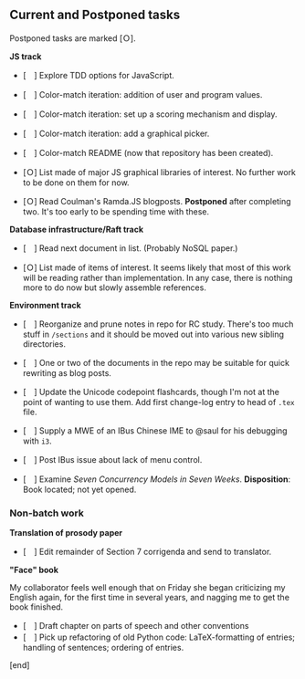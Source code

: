 ## Current and Postponed tasks

Postponed tasks are marked [Ｏ].

**JS track**

 * [　] Explore TDD options for JavaScript.
 * [　] Color-match iteration: addition of user and program values.
 * [　] Color-match iteration: set up a scoring mechanism and display.
 * [　] Color-match iteration: add a graphical picker.
 * [　] Color-match README (now that repository has been created).

 * [Ｏ] List made of major JS graphical libraries of interest. No further work to be done on them for now.

 * [Ｏ] Read Coulman's Ramda.JS blogposts. **Postponed** after completing two. It's too early to be spending time with these.

**Database infrastructure/Raft track**

 * [　] Read next document in list. (Probably NoSQL paper.)

 * [Ｏ] List made of items of interest. It seems likely that most of this work will be reading rather than implementation. In any  case, there is nothing more to do now but slowly assemble references.

**Environment track**

 * [　] Reorganize and prune notes in repo for RC study. There's too much stuff in `/sections` and it should be moved out into various new sibling directories.
 * [　] One or two of the documents in the repo may be suitable for quick rewriting as blog posts.
 * [　] Update the Unicode codepoint flashcards, though I'm not at the point of wanting to use them. Add first change-log entry to head of `.tex` file.

 * [　] Supply a MWE of an IBus Chinese IME to @saul for his debugging with `i3`.

 * [　] Post IBus issue about lack of menu control.
 
 * [　] Examine *Seven Concurrency Models in Seven Weeks*. **Disposition**: Book located; not yet opened.

### Non-batch work

**Translation of prosody paper**

 * [　] Edit remainder of Section 7 corrigenda and send to translator.

**"Face" book**

My collaborator feels well enough that on Friday she began criticizing my English again, for the first time in several years, and nagging me to get the book finished.

 * [　] Draft chapter on parts of speech and other conventions
 * [　] Pick up refactoring of old Python code: LaTeX-formatting of entries; handling of sentences; ordering of entries.


[end]
